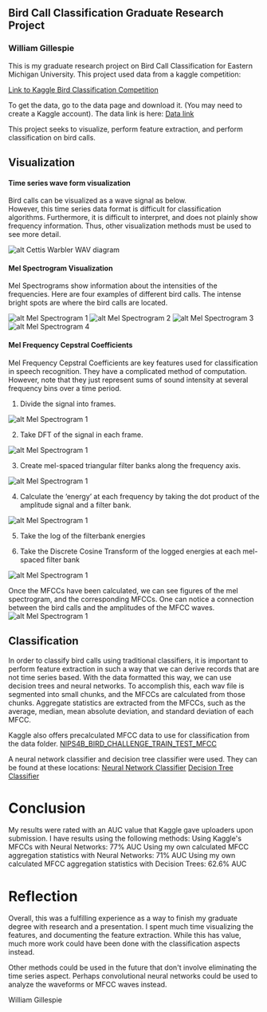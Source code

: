 ## Bird Call Classification Graduate Research Project
### William Gillespie

This is my graduate research project on Bird Call Classification for Eastern Michigan University.
This project used data from a kaggle competition: 

[Link to Kaggle Bird Classification Competition](https://www.kaggle.com/c/multilabel-bird-species-classification-nips2013/overview)

To get the data, go to the data page and download it.  (You may need to create a Kaggle account).
The data link is here: [Data link](https://www.kaggle.com/c/multilabel-bird-species-classification-nips2013/data)

This project seeks to visualize, perform feature extraction, and perform classification on bird calls.

## Visualization

#### Time series wave form visualization
Bird calls can be visualized as a wave signal as below.  
However, this time series data format is difficult for classification algorithms.
Furthermore, it is difficult to interpret, and does not plainly show frequency information.
Thus, other visualization methods must be used to see more detail.

![alt Cettis Warbler WAV diagram](figures/1_CettisWarblerWAVdiagram.png)

#### Mel Spectrogram Visualization
Mel Spectrograms show information about the intensities of the frequencies.
Here are four examples of different bird calls.  The intense bright spots are where the bird calls are located.

![alt Mel Spectrogram 1](sample_mel_spectrograms/melspec001.png)
![alt Mel Spectrogram 2](sample_mel_spectrograms/melspec002.png)
![alt Mel Spectrogram 3](sample_mel_spectrograms/melspec003.png)
![alt Mel Spectrogram 4](sample_mel_spectrograms/melspec004.png)

#### Mel Frequency Cepstral Coefficients
Mel Frequency Cepstral Coefficients are key features used for classification in speech recognition.
They have a complicated method of computation.  
However, note that they just represent sums of sound intensity at several frequency bins over a time period.

1) Divide the signal into frames.

![alt Mel Spectrogram 1](figures/CettisWarblerDivided.png)

2) Take DFT of the signal in each frame.

![alt Mel Spectrogram 1](figures/2_DFT.png)

3) Create mel-spaced triangular filter banks along the frequency axis.

![alt Mel Spectrogram 1](figures/3_Create_mel_spaced_traingular_filters.png)

4) Calculate the ‘energy’ at each frequency by taking the dot product of the amplitude signal and a filter bank.

![alt Mel Spectrogram 1](figures/4_energy_at_each_filterbank.png)

5) Take the log of the filterbank energies

6) Take the Discrete Cosine Transform of the logged energies at each mel-spaced filter bank

![alt Mel Spectrogram 1](figures/5_Discrete_Cosine_Transform.png)

Once the MFCCs have been calculated, 
we can see figures of the mel spectrogram, 
and the corresponding MFCCs.
One can notice a connection between the bird calls and the amplitudes of the MFCC waves.
![alt Mel Spectrogram 1](figures/6_mel_vs_mfccs.png)

## Classification
In order to classify bird calls using traditional classifiers, 
it is important to perform feature extraction in such a way that we can derive records
that are not time series based.  With the data formatted this way, we can use decision trees and neural networks.
To accomplish this, each wav file is segmented into small chunks, and the MFCCs are calculated from those chunks.
Aggregate statistics are extracted from the MFCCs, 
such as the average, median, mean absolute deviation, and standard deviation of each MFCC.

Kaggle also offers precalculated MFCC data to use for classification from the data folder.
[NIPS4B_BIRD_CHALLENGE_TRAIN_TEST_MFCC](NIPS4B_BIRD_CHALLENGE_TRAIN_TEST_MFCC/)

A neural network classifier and decision tree classifier were used.
They can be found at these locations:
[Neural Network Classifier](classifications/neural_network_classification.py)
[Decision Tree Classifier](classifications/decision_tree_classification.py)

# Conclusion
My results were rated with an AUC value that Kaggle gave uploaders upon submission.
I have results using the following methods:
Using Kaggle's MFCCs with Neural Networks: 77% AUC
Using my own calculated MFCC aggregation statistics with Neural Networks: 71% AUC
Using my own calculated MFCC aggregation statistics with Decision Trees: 62.6% AUC

# Reflection
Overall, this was a fulfilling experience as a way to finish my graduate degree with research and a presentation.
I spent much time visualizing the features, and documenting the feature extraction.
While this has value, much more work could have been done with the classification aspects instead.

Other methods could be used in the future that don't involve eliminating the time series aspect.
Perhaps convolutional neural networks could be used to analyze the waveforms or MFCC waves instead.

William Gillespie